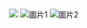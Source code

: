 ![](https://images.cakeresume.com/24x1Z/pei-lin-p76114359/814a01d9-8352-4442-bc30-3f6bef978933.jpg)
![圖片1](https://github.com/0pei/Bubble-Tea-Map/assets/51197705/b9e410db-f538-4a22-af19-e39a14938793)
![圖片2](https://github.com/0pei/Bubble-Tea-Map/assets/51197705/388ebd4b-6385-4d62-b0a2-d6a9e168c783)
